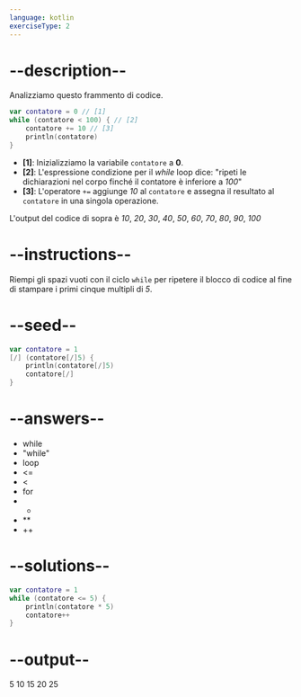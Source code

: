 ```yaml
---
language: kotlin
exerciseType: 2
---
```


# --description--

Analizziamo questo frammento di codice.
```kotlin
var contatore = 0 // [1]
while (contatore < 100) { // [2]
    contatore += 10 // [3]
    println(contatore)
}
```
- __[1]__: Inizializziamo la variabile `contatore` a __0__.
- __[2]__: L'espressione condizione per il _while_ loop dice: "ripeti le dichiarazioni nel corpo finché il contatore è inferiore a _100_"
- __[3]__: L'operatore `+=` aggiunge _10_ al `contatore` e assegna il resultato al `contatore` in una singola operazione.

L'output del codice di sopra è _10_, _20_, _30_, _40_, _50_, _60_, _70_, _80_, _90_, _100_

# --instructions--

Riempi gli spazi vuoti con il ciclo `while` per ripetere il blocco di codice al fine di stampare i primi cinque multipli di _5_.

# --seed--

```kotlin
var contatore = 1
[/] (contatore[/]5) {
    println(contatore[/]5)
    contatore[/]
}
```

# --answers--

- while
- "while"
- loop
-  <= 
-  < 
- for
-  * 
-  ** 
- ++


# --solutions--

```kotlin
var contatore = 1
while (contatore <= 5) {
    println(contatore * 5)
    contatore++
}
```

# --output--

5
10
15
20
25
